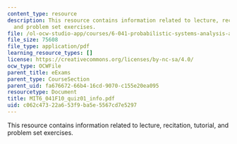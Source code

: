```yaml
---
content_type: resource
description: This resource contains information related to lecture, recitation, tutorial,
  and problem set exercises.
file: /ol-ocw-studio-app/courses/6-041-probabilistic-systems-analysis-and-applied-probability-fall-2010/c062c47322a653f9ba5e5567cd7e5297_MIT6_041F10_quiz01_info.pdf
file_size: 75608
file_type: application/pdf
learning_resource_types: []
license: https://creativecommons.org/licenses/by-nc-sa/4.0/
ocw_type: OCWFile
parent_title: eExams
parent_type: CourseSection
parent_uid: fa676672-66b4-16cd-9070-c155e20ea095
resourcetype: Document
title: MIT6_041F10_quiz01_info.pdf
uid: c062c473-22a6-53f9-ba5e-5567cd7e5297
---
```

This resource contains information related to lecture, recitation, tutorial, and problem set exercises.